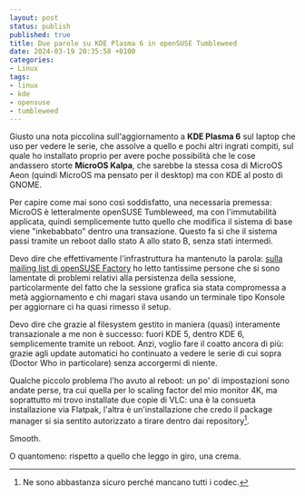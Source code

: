```yaml
---
layout: post
status: publish
published: true
title: Due parole su KDE Plasma 6 in openSUSE Tumbleweed
date: 2024-03-19 20:35:58 +0100
categories: 
- Linux
tags: 
- linux
- kde
- opensuse
- tumbleweed
---
```


Giusto una nota piccolina sull'aggiornamento a **KDE Plasma 6** sul laptop che uso per vedere le serie, che assolve a quello e pochi altri ingrati compiti, sul quale ho installato proprio per avere poche possibilità che le cose andassero storte **MicroOS Kalpa**, che sarebbe la stessa cosa di MicroOS Aeon (quindi MicroOS ma pensato per il desktop) ma con KDE al posto di GNOME.

Per capire come mai sono così soddisfatto, una necessaria premessa: MicroOS è letteralmente openSUSE Tumbleweed, ma con l'immutabilità applicata, quindi semplicemente tutto quello che modifica il sistema di base viene "inkebabbato" dentro una transazione. Questo fa sì che il sistema passi tramite un reboot dallo stato A allo stato B, senza stati intermedi.

Devo dire che effettivamente l'infrastruttura ha mantenuto la parola: [sulla mailing list di openSUSE Factory](https://lists.opensuse.org/archives/list/factory@lists.opensuse.org/thread/FZ7OPVGZS3IIJKTQSB5JIGAFPIU466R3/) ho letto tantissime persone che si sono lamentate di problemi relativi alla persistenza della sessione, particolarmente del fatto che la sessione grafica sia stata compromessa a metà aggiornamento e chi magari stava usando un terminale tipo Konsole per aggiornare ci ha quasi rimesso il setup.

Devo dire che grazie al filesystem gestito in maniera (quasi) interamente transazionale a me non è successo: fuori KDE 5, dentro KDE 6, semplicemente tramite un reboot. Anzi, voglio fare il coatto ancora di più: grazie agli update automatici ho continuato a vedere le serie di cui sopra (Doctor Who in particolare) senza accorgermi di niente.

Qualche piccolo problema l'ho avuto al reboot: un po' di impostazioni sono andate perse, tra cui quella per lo scaling factor del mio monitor 4K, ma soprattutto mi trovo installate due copie di VLC: una è la consueta installazione via Flatpak, l'altra è un'installazione che credo il package manager si sia sentito autorizzato a tirare dentro dai repository[^1].

Smooth.

O quantomeno: rispetto a quello che leggo in giro, una crema.

[^1]: Ne sono abbastanza sicuro perché mancano tutti i codec.
